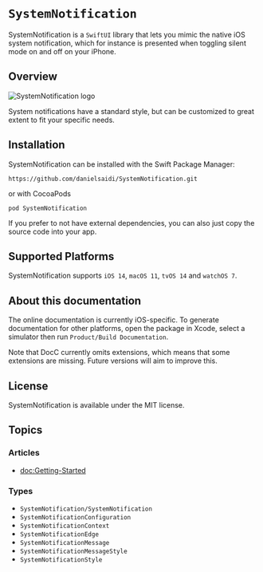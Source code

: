 # ``SystemNotification``

SystemNotification is a `SwiftUI` library that lets you mimic the native iOS system notification, which for instance is presented when toggling silent mode on and off on your iPhone.



## Overview

![SystemNotification logo](Logo.png)

System notifications have a standard style, but can be customized to great extent to fit your specific needs.



## Installation

SystemNotification can be installed with the Swift Package Manager:

```
https://github.com/danielsaidi/SystemNotification.git
```

or with CocoaPods

```
pod SystemNotification
```

If you prefer to not have external dependencies, you can also just copy the source code into your app.



## Supported Platforms

SystemNotification supports `iOS 14`, `macOS 11`, `tvOS 14` and `watchOS 7`.



## About this documentation

The online documentation is currently iOS-specific. To generate documentation for other platforms, open the package in Xcode, select a simulator then run `Product/Build Documentation`.

Note that DocC currently omits extensions, which means that some extensions are missing. Future versions will aim to improve this.



## License

SystemNotification is available under the MIT license.



## Topics

### Articles

- <doc:Getting-Started>

### Types

- ``SystemNotification/SystemNotification``
- ``SystemNotificationConfiguration``
- ``SystemNotificationContext``
- ``SystemNotificationEdge``
- ``SystemNotificationMessage``
- ``SystemNotificationMessageStyle``
- ``SystemNotificationStyle`` 
